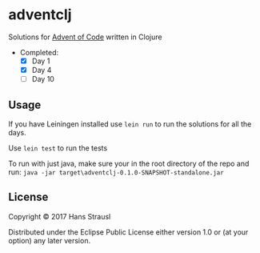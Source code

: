 # adventclj

Solutions for [Advent of Code](https://adventofcode.com) written in Clojure

- Completed:
  - [x] Day 1
  - [x] Day 4
  - [ ] Day 10

## Usage

If you have Leiningen installed use `lein run` to run the solutions for all the days.

Use `lein test` to run the tests

To run with just java, make sure your in the root directory of the repo and run:
`java -jar target\adventclj-0.1.0-SNAPSHOT-standalone.jar`

## License

Copyright © 2017 Hans Strausl

Distributed under the Eclipse Public License either version 1.0 or (at
your option) any later version.
